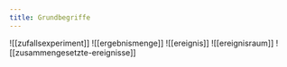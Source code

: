 ```yaml
---
title: Grundbegriffe
---
```


![[zufallsexperiment]]
![[ergebnismenge]]
![[ereignis]]
![[ereignisraum]]
![[zusammengesetzte-ereignisse]]